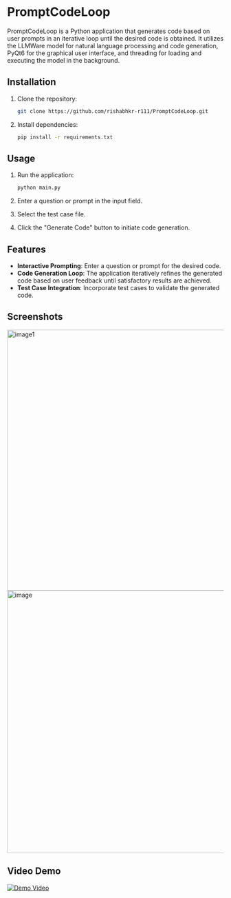# PromptCodeLoop

PromptCodeLoop is a Python application that generates code based on user prompts in an iterative loop until the desired code is obtained. It utilizes the LLMWare model for natural language processing and code generation, PyQt6 for the graphical user interface, and threading for loading and executing the model in the background.

## Installation

1. Clone the repository:

    ```bash
    git clone https://github.com/rishabhkr-r111/PromptCodeLoop.git
    ```

2. Install dependencies:

    ```bash
    pip install -r requirements.txt
    ```

## Usage

1. Run the application:

    ```bash
    python main.py
    ```

2. Enter a question or prompt in the input field.
3. Select the test case file.
4. Click the "Generate Code" button to initiate code generation.

## Features

- **Interactive Prompting**: Enter a question or prompt for the desired code.
- **Code Generation Loop**: The application iteratively refines the generated code based on user feedback until satisfactory results are achieved.
- **Test Case Integration**: Incorporate test cases to validate the generated code.

## Screenshots

<img width="605" alt="image1" src="https://github.com/rishabhkr-r111/PromptCodeLoop/assets/117273351/6a35121c-2d66-4d94-966f-d795068ae39d">

<img width="610" alt="image" src="https://github.com/rishabhkr-r111/PromptCodeLoop/assets/117273351/21c68ea9-5ed5-4bbf-b8f3-a706eafb59da">

## Video Demo

[![Demo Video](https://i3.ytimg.com/vi/mvBB7jGcjKI/maxresdefault.jpg)](https://youtu.be/mvBB7jGcjKI)





